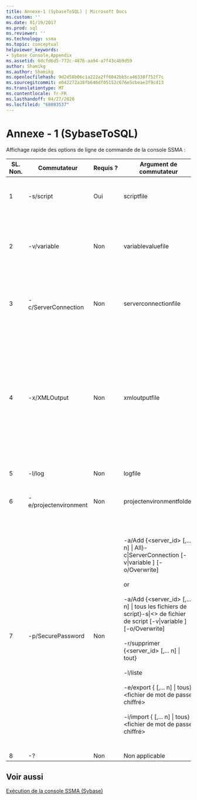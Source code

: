 ```yaml
---
title: Annexe-1 (SybaseToSQL) | Microsoft Docs
ms.custom: ''
ms.date: 01/19/2017
ms.prod: sql
ms.reviewer: ''
ms.technology: ssma
ms.topic: conceptual
helpviewer_keywords:
- Sybase Console,Appendix
ms.assetid: 6dcfd6d5-772c-4876-aa94-a7f43c4b9d59
author: Shamikg
ms.author: Shamikg
ms.openlocfilehash: 9d2d58b06c1a222a2ff6042bb5ca46338f752f7c
ms.sourcegitcommit: e042272a38fb646df05152c676e5cbeae3f9cd13
ms.translationtype: MT
ms.contentlocale: fr-FR
ms.lasthandoff: 04/27/2020
ms.locfileid: "68083537"
---
```

# <a name="appendix---1-sybasetosql"></a>Annexe - 1 (SybaseToSQL)
Affichage rapide des options de ligne de commande de la console SSMA :  
  
|SL. Non.|Commutateur|Requis ?|Argument de commutateur|Valeurs autorisées|  
|-----------|----------|-------------|-------------------|--------------------|  
|1|-s/script|Oui|scriptfile|Nom de fichier XML valide.<br /><br />Fichier de définition de script de console.|  
|2|-v/variable|Non|variablevaluefile|Nom de fichier XML valide.<br /><br />Si des variables sont utilisées dans un fichier de script, ce fichier doit être spécifié.|  
|3|-c/ServerConnection|Non|serverconnectionfile|Nom de fichier XML valide.<br /><br />Ce fichier contient des informations de connexion au serveur.|  
|4|-x/XMLOutput|Non|xmloutputfile|Cette option indique la sortie de la console au format XML. Si cette option n’est pas spécifiée, la sortie par défaut est au format texte.<br /><br />Si xmloutputfile n’est pas spécifié, la sortie XML est dirigée vers STDOUT.<br /><br />Xmloutputfile est le nom du fichier dans lequel la sortie de la console est écrite au format XML.|  
|5|-l/log|Non|logfile|Nom de fichier valide.|  
|6|-e/projectenvironment|Non|projectenvironmentfolder|Nom de dossier valide contenant les fichiers d’environnement de projet SSMA.|  
|7|-p/SecurePassword|Non|-a/Add {<server_id> [,... n] &#124; All}-c&#124;ServerConnection <Server-Connection-File> [-v&#124;variable <variable-value-file>] [-o/Overwrite]<br /><br />or<br /><br />-a/Add {<server_id> [,... n] &#124; tous les fichiers de script}-s&#124;<> de fichier de script [-v&#124;variable <variable-valeur-fichier>] [-o/Overwrite]<br /><br />-r/supprimer {<server_id> [,... n] &#124; tout}<br /><br />-l/liste<br /><br />-e/export {<Server-ID> [,... n] &#124; tous} <fichier de mot de passe chiffré><br /><br />-i/import {<Server-ID> [,... n] &#124; tous} <fichier de mot de passe chiffré>|S’il est spécifié, cette option ne doit pas être combinée avec d’autres options.<br /><br />Server-ID : ID unique fourni pour un serveur {String}<br /><br />Server-Connection-file : fichier de définition de serveur (serverconnectionfile ou scriptfile).<br /><br />variable-value-file : il s’agit d’un fichier de définition de variable et il est utilisé dans le fichier de connexion de serveur.<br /><br />encrypted-password-file : il s’agit d’un fichier de mots de passe de serveur chiffré à l’aide d’une phrase secrète spécifiée par l’utilisateur.|  
|8|-?|Non|Non applicable|Non applicable|  
  
## <a name="see-also"></a>Voir aussi  
[Exécution de la console SSMA (Sybase)](https://msdn.microsoft.com/ea8950b7-fabc-4aa4-89f8-9573a2617d70)  
  
